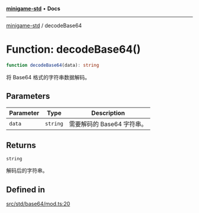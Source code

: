 [**minigame-std**](../README.md) • **Docs**

***

[minigame-std](../README.md) / decodeBase64

# Function: decodeBase64()

```ts
function decodeBase64(data): string
```

将 Base64 格式的字符串数据解码。

## Parameters

| Parameter | Type | Description |
| ------ | ------ | ------ |
| `data` | `string` | 需要解码的 Base64 字符串。 |

## Returns

`string`

解码后的字符串。

## Defined in

[src/std/base64/mod.ts:20](https://github.com/JiangJie/minigame-std/blob/d5a0bd55450bd8f6d3ddbc9f604a3e15ebaebf6d/src/std/base64/mod.ts#L20)
